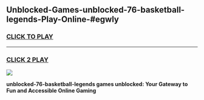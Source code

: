 
## Unblocked-Games-unblocked-76-basketball-legends-Play-Online-#egwly
<h3>
<a href="https://premium.freeplayer.one?title=unblocked-76-basketball-legends&ref=24F">CLICK TO PLAY</a></h3>
<hr>

<h3>
<a href="https://premium.freeplayer.one?title=unblocked-76-basketball-legends&ref=24F">CLICK 2 PLAY</a>
  
</h3>

<a href="https://premium.freeplayer.one?title=unblocked-76-basketball-legends&ref=24F/"><img src="https://clearcache.store/games.png"></a>


**unblocked-76-basketball-legends games unblocked: Your Gateway to Fun and Accessible Online Gaming**

